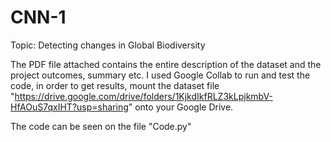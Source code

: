 # CNN-1
Topic: Detecting changes in Global Biodiversity

The PDF file attached contains the entire description of the dataset and the project outcomes, summary etc. I used Google Collab to run and test the code, in order to get results, mount the dataset file "https://drive.google.com/drive/folders/1KjkdIkfRLZ3kLpjkmbV-HfAOuS7qxIHT?usp=sharing" onto your Google Drive.

The code can be seen on the file "Code.py"
